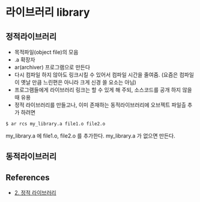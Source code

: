 # 라이브러리 library

## 정적라이브러리
* 목적파일(object file)의 모음
* .a 확장자
* ar(archiver) 프로그램으로 만든다
* 다시 컴파일 하지 않아도 링크시킬 수 있어서 컴파일 시간을 줄여줌. (요즘은 컴파일이 옛날 만큼 느린편은 아니라 크게 신경 쓸 요소는 아님)
* 프로그램들에게 라이브러리 링크는 할 수 있게 해 주되, 소스코드를 공개 하지 않을때 유용
* 정적 라이브러리를 만들고나, 이미 존재하는 동적라이브러리에 오브젝트 파일츨 추가 하려면
```
$ ar rcs my_library.a file1.o file2.o
```
my_library.a 에 file1.o, file2.o 를 추가한다. my_library.a 가 없으면 만든다.

## 동적라이브러리


## References
* [2. 정적 라이브러리](https://wiki.kldp.org/HOWTO/html/Program-Library-HOWTO/static-libraries.html)